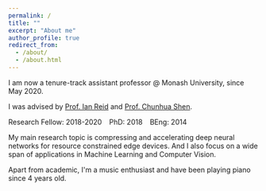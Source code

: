 ```yaml
---
permalink: /
title: ""
excerpt: "About me"
author_profile: true
redirect_from: 
  - /about/
  - /about.html
---
```


I am now a tenure-track assistant professor @ Monash University, since May 2020. 

I was advised by [Prof. Ian Reid](https://cs.adelaide.edu.au/~ianr/) and [Prof. Chunhua Shen](https://cs.adelaide.edu.au/~chhshen/).  

Research Fellow: 2018-2020 &ensp;    PhD: 2018 &ensp;  BEng: 2014   

My main research topic is compressing and accelerating deep neural networks for resource constrained edge devices. And I also focus on a wide span of applications in Machine Learning and Computer Vision.  

Apart from academic, I'm a music enthusiast and have been playing piano since 4 years old.

